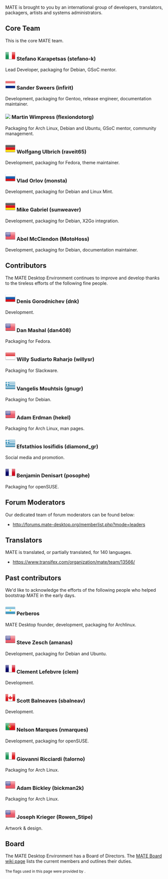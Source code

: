 <!--
.. link:
.. description:
.. tags: 
.. date: 2011-12-05 07:25:21
.. title: Team
.. slug: team
-->

MATE is brought to you by an international group of developers,
translators, packagers, artists and systems administrators.

## Core Team

This is the core MATE team.

### ![](/assets/img/flags/32/Italy.png) Stefano Karapetsas (stefano-k)

Lead Developer, packaging for Debian, GSoC mentor.

### ![](/assets/img/flags/32/Netherlands.png) Sander Sweers (infirit)

Development, packaging for Gentoo, release engineer, documentation maintainer.

### ![](/assets/img/flags/32/United%20Kingdom\(Great%20Britain\).png) Martin Wimpress (flexiondotorg)

Packaging for Arch Linux, Debian and Ubuntu, GSoC mentor, community management.

### ![](/assets/img/flags/32/Germany.png) Wolfgang Ulbrich (raveit65)

Development, packaging for Fedora, theme maintainer.

### ![](/assets/img/flags/32/Russian%20Federation.png) Vlad Orlov (monsta)

Development, packaging for Debian and Linux Mint.

### ![](/assets/img/flags/32/Germany.png) Mike Gabriel (sunweaver)

Development, packaging for Debian, X2Go integration.

### ![](/assets/img/flags/32/USA.png) Abel McClendon (MotoHoss)

Development, packaging for Debian, documentation maintainer.

## Contributors

The MATE Desktop Environment continues to improve and develop thanks
to the tireless efforts of the following fine people.

### ![](/assets/img/flags/32/Russian%20Federation.png) Denis Gorodnichev (dnk)

Development.

### ![](/assets/img/flags/32/USA.png) Dan Mashal (dan408)

Packaging for Fedora.

### ![](/assets/img/flags/32/Indonesia.png) Willy Sudiarto Raharjo (willysr)

Packaging for Slackware.

### ![](/assets/img/flags/32/Greece.png) Vangelis Mouhtsis (gnugr)

Packaging for Debian.

### ![](/assets/img/flags/32/USA.png) Adam Erdman (hekel)

Packaging for Arch Linux, man pages.

### ![](/assets/img/flags/32/Greece.png) Efstathios Iosifidis (diamond_gr)

Social media and promotion.

### ![](/assets/img/flags/32/France.png) Benjamin Denisart (posophe)

Packaging for openSUSE.

## Forum Moderators

Our dedicated team of forum moderators can be found below:

  * <http://forums.mate-desktop.org/memberlist.php?mode=leaders>

## Translators

MATE is translated, or partially translated, for 140 languages.

  * <https://www.transifex.com/organization/mate/team/13566/>

## Past contributors

We'd like to acknowledge the efforts of the following people who
helped bootstrap MATE in the early days.

### ![](/assets/img/flags/32/Argentina.png) Perberos

MATE Desktop founder, development, packaging for Archlinux.

### ![](/assets/img/flags/32/USA.png) Steve Zesch (amanas)

Development, packaging for Debian and Ubuntu.

### ![](/assets/img/flags/32/France.png) Clement Lefebvre (clem)

Development.

### ![](/assets/img/flags/32/Canada.png) Scott Balneaves (sbalneav)

Development.

### ![](/assets/img/flags/32/Portugal.png) Nelson Marques (nmarques)

Development, packaging for openSUSE.

### ![](/assets/img/flags/32/Italy.png) Giovanni Ricciardi (talorno)

Packaging for Arch Linux.

### ![](/assets/img/flags/32/USA.png) Adam Bickley (bickman2k)

Packaging for Arch Linux.

### ![](/assets/img/flags/32/USA.png) Joseph Krieger (Rowen_Stipe)

Artwork & design.

## Board

The MATE Desktop Environment has a Board of Directors. The
[MATE Board wiki page](http://wiki.mate-desktop.org/board)
lists the current members and outlines their duties.

<small>
The flags used in this page were provided by <http://www.icondrawer.com>.
</small>
